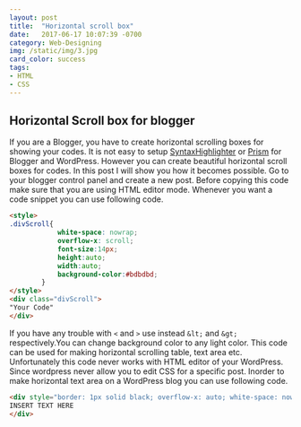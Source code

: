 ```yaml
---
layout: post
title:  "Horizontal scroll box"
date:   2017-06-17 10:07:39 -0700
category: Web-Designing
img: /static/img/3.jpg
card_color: success
tags: 
- HTML
- CSS
---
```

## Horizontal Scroll box for blogger
If you are a Blogger, you have to create horizontal scrolling boxes for showing your codes. It is not easy to setup [SyntaxHighlighter](http://alexgorbatchev.com/SyntaxHighlighter/) or [Prism](http://prismjs.com) for Blogger and WordPress. However you can create beautiful horizontal scroll boxes for codes. In this post I will show you how it becomes possible. Go to your blogger control panel and create a new post. Before copying this code make sure that you are using HTML editor mode. Whenever you want a code snippet you can use following code.
```markdown
<style>
.divScroll{ 
            white-space: nowrap; 
            overflow-x: scroll;
            font-size:14px;
            height:auto;
            width:auto;
            background-color:#bdbdbd;
        }
</style>
<div class="divScroll">
"Your Code"
</div>
```
If you have any trouble with `<` and `>` use instead `&lt;` and `&gt;` respectively.You can change background color to any light color. This code can be used for making horizontal scrolling table, text area etc. Unfortunately this code never works with HTML editor of your WordPress. Since wordpress never allow you to edit CSS for a specific post. Inorder to make horizontal text area on a WordPress blog you can use following code.
```markdown
<div style="border: 1px solid black; overflow-x: auto; white-space: nowrap; height: auto; width: auto; color: black; background-color: white;">
INSERT TEXT HERE
</div>
```
